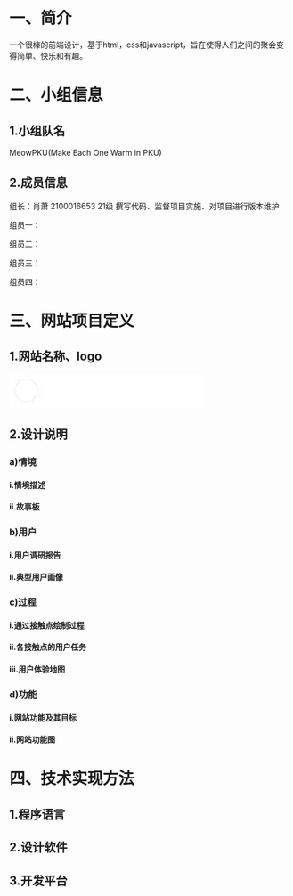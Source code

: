 # 一、简介
一个很棒的前端设计，基于html，css和javascript，旨在使得人们之间的聚会变得简单、快乐和有趣。

# 二、小组信息
## 1.小组队名
MeowPKU(Make Each One Warm in PKU)

## 2.成员信息
组长：肖萧 2100016653 21级 撰写代码、监督项目实施、对项目进行版本维护

组员一：

组员二：

组员三：

组员四：

# 三、网站项目定义
## 1.网站名称、logo
![](./.demo/logo.png)

## 2.设计说明
### a)情境
#### i.情境描述
#### ii.故事板

### b)用户
#### i.用户调研报告
#### ii.典型用户画像

### c)过程
#### i.通过接触点绘制过程
#### ii.各接触点的用户任务
#### iii.用户体验地图

### d)功能
#### i.网站功能及其目标
#### ii.网站功能图

# 四、技术实现方法
## 1.程序语言

## 2.设计软件

## 3.开发平台
